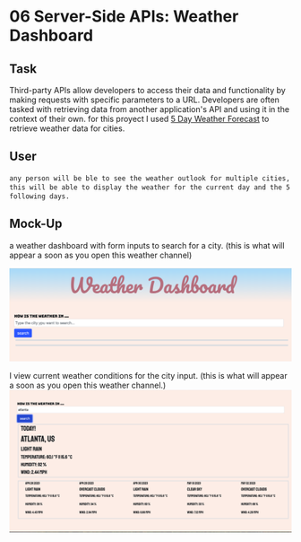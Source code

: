 # 06 Server-Side APIs: Weather Dashboard

##  Task

Third-party APIs allow developers to access their data and functionality by making requests with specific parameters to a URL.
Developers are often tasked with retrieving data from another application's API and using it in the context of their own.
for this proyect I used [5 Day Weather Forecast](https://openweathermap.org/forecast5) to retrieve weather data for cities.
## User
```
any person will be ble to see the weather outlook for multiple cities, this will be able to display the weather for the current day and the 5 following days.
```


## Mock-Up

a weather dashboard with form inputs to search for a city.
(this is what will appear a soon as you open this weather channel)

![this is what will appear a soon as you open this weather channel.](./Assets/start-page.png)

I view current weather conditions for the city input.
(this is what will appear a soon as you open this weather channel.)
![this is what will appear a soon as you open this weather channel.](./Assets/results.png)

